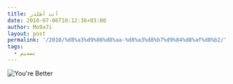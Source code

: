 ```yaml
---
title: أنت أطلدز
date: 2010-07-06T10:12:36+03:00
author: Mo9a7i
layout: post
permalink: '/2010/%d8%a3%d9%86%d8%aa-%d8%a3%d8%b7%d9%84%d8%af%d8%b2/'
tags:
  - تصميم
---
```


![You're Better](http://www.mo9a7i.com/wp-content/uploads/2010/07/c3b3e57be2d8d6b28e87b753d152aa05.jpg)
